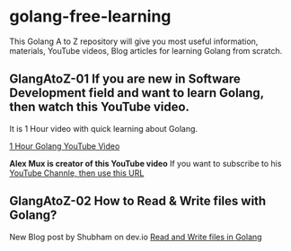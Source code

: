 # golang-free-learning
This Golang A to Z repository will give you most useful information, materials, YouTube videos, Blog articles for learning Golang from scratch. 

## GlangAtoZ-01 If you are new in Software Development field and want to learn Golang, then watch this YouTube video.

It is 1 Hour video with quick learning about Golang.

[1 Hour Golang YouTube Video](https://www.youtube.com/watch?v=8uiZC0l4Ajw)

**Alex Mux is creator of this YouTube video** If you want to subscribe to his [YouTube Channle, then use this URL](https://youtube.com/@mr_mux408?si=xKljk5S7n6kLKagK) 

## GlangAtoZ-02 How to Read & Write files with Golang?

New Blog post by Shubham on dev.io [Read and Write files in Golang](https://dev.to/schadokar/read-and-write-files-in-golang-2b75)


